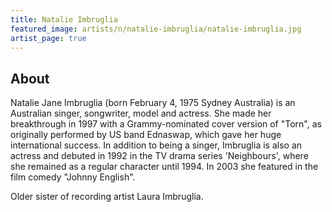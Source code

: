 ```yaml
---
title: Natalie Imbruglia
featured_image: artists/n/natalie-imbruglia/natalie-imbruglia.jpg
artist_page: true
---
```

## About

Natalie Jane Imbruglia (born February 4, 1975 Sydney Australia) is an Australian singer, songwriter, model and actress.
She made her breakthrough in 1997 with a Grammy-nominated cover version of "Torn", as originally performed by US band Ednaswap, which gave her huge international success.
In addition to being a singer, Imbruglia is also an actress and debuted in 1992 in the TV drama series 'Neighbours', where she remained as a regular character until 1994.  In 2003 she featured in the film comedy "Johnny English".

Older sister of recording artist Laura Imbruglia.

